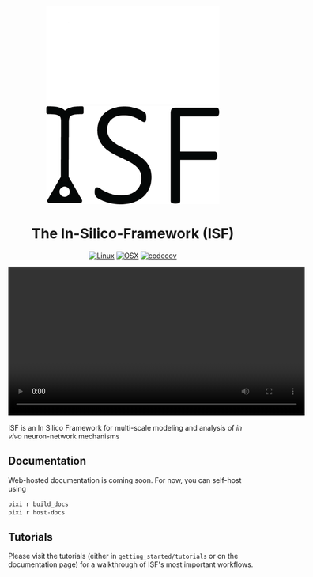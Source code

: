 <div align="center">

<img src=./docs/_static/_images/isf-logo-white.png#gh-dark-mode-only width='350'>
<img src=./docs/_static/_images/isf-logo-black.png#gh-light-mode-only width='350'>

# The In-Silico-Framework (ISF)
[![Linux](https://github.com/mpinb/in_silico_framework/actions/workflows/test-isf-py38-pixi-linux.yml/badge.svg)](https://github.com/mpinb/in_silico_framework/actions/workflows/test-isf-py38-pixi-linux.yml)
[![OSX](https://github.com/mpinb/in_silico_framework/actions/workflows/test-isf-py38-pixi-macos.yml/badge.svg)](https://github.com/mpinb/in_silico_framework/actions/workflows/test-isf-py38-pixi-macos.yml)
[![codecov](https://codecov.io/gh/mpinb/in_silico_framework/graph/badge.svg?token=V4P4QMFM12)](https://codecov.io/gh/mpinb/in_silico_framework)

<video width="600" controls>
  <source src="https://github.com/mpinb/in_silico_framework/blob/master/docs/_static/_videos/sequence_dark.mp4" type="video/mp4">
  Your browser does not support the video tag.
</video>

</div>

ISF is an In Silico Framework for multi-scale modeling and analysis of *in vivo* neuron-network mechanisms

## Documentation

Web-hosted documentation is coming soon. For now, you can self-host using

```bash
pixi r build_docs
pixi r host-docs
```

## Tutorials

Please visit the tutorials (either in `getting_started/tutorials` or on the documentation page) for a walkthrough of ISF's most important workflows.